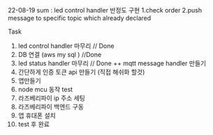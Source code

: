 22-08-19
sum : led control handler 반정도 구현
1.check order
2.push message to specific topic which already declared

Task

1. led control handler 마무리 // Done
2. DB 연결 (aws my sql ) //Done
3. led status handler 마무리 // Done
   ++ mqtt message handler 만들기
4. 간단하게 인증 토큰 api 만들기 (직접 해쉬화 할것)
5. 앱만들기
6. node mcu 동작 test
7. 라즈베리파이 ip 주소 세팅
8. 라즈베리파이 백엔드 구동
9. 앱 휴대폰 설치
10. test 후 완료
